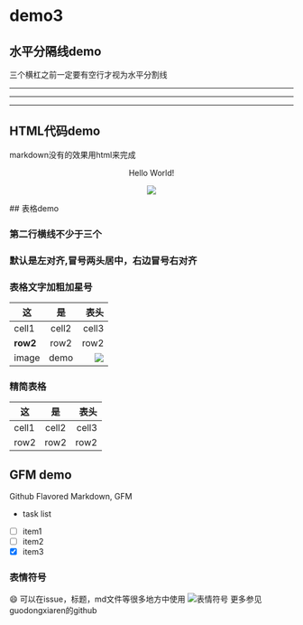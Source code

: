 # demo3

## 水平分隔线demo

三个横杠之前一定要有空行才视为水平分割线

---

***

___
## HTML代码demo

markdown没有的效果用html来完成
<p align='center'>Hello World!</p>
<!--
html语法中的注释
-->
<p align='center'>
<img src='https://www.baidu.com/img/bd_logo1.png'/>
</p>
## 表格demo

### 第二行横线不少于三个
### 默认是左对齐,冒号两头居中，右边冒号右对齐
### 表格文字加粗加星号
| 这 | 是 | 表头 |
|----|:----:|-----:|
|cell1|cell2|cell3|
|**row2**|row2|row2|
|image|demo|![][51CTO_logo]|

### 精简表格
 这 | 是 | 表头 
----|:----:|-----:
cell1|cell2|cell3
row2|row2|row2

## GFM demo

Github Flavored Markdown, GFM

- task list

- [ ] item1
- [ ] item2
- [x] item3

### 表情符号
:smile:
可以在issue，标题，md文件等很多地方中使用
![表情符号](https://img-blog.csdnimg.cn/2019010317503125.png?x-oss-process=image/watermark,type_ZmFuZ3poZW5naGVpdGk,shadow_10,text_aHR0cHM6Ly9ibG9nLmNzZG4ubmV0L2l0c29mdGNoZW5mZWk=,size_16,color_FFFFFF,t_70)
更多参见guodongxiaren的github
<!-- 下面是用到的链接引用 -->
[51CTO_logo]:https://static1.51ctocdn.cn/edu/center/images/home/logo.png